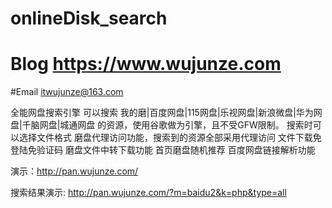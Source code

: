 # onlineDisk_search
# Blog  https://www.wujunze.com
#Email   itwujunze@163.com

全能网盘搜索引擎
可以搜索 我的磨|百度网盘|115网盘|乐视网盘|新浪微盘|华为网盘|千脑网盘|城通网盘 的资源，使用谷歌做为引擎，且不受GFW限制。
搜索时可以选择文件格式
磨盘代理访问功能，搜索到的资源全部采用代理访问
文件下载免登陆免验证码
磨盘文件中转下载功能
首页磨盘随机推荐
百度网盘链接解析功能


演示：http://pan.wujunze.com/

搜索结果演示: http://pan.wujunze.com/?m=baidu2&k=php&type=all
